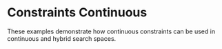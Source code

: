 # Constraints Continuous

These examples demonstrate how continuous constraints can be used in continuous and
hybrid search spaces.
